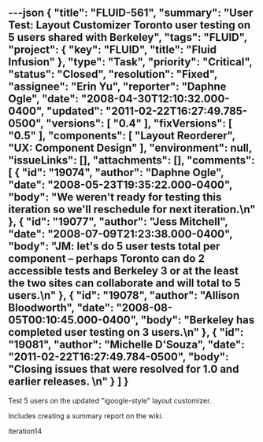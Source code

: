 ---json
{
  "title": "FLUID-561",
  "summary": "User Test: Layout Customizer Toronto user testing on 5 users shared with Berkeley",
  "tags": "FLUID",
  "project": {
    "key": "FLUID",
    "title": "Fluid Infusion"
  },
  "type": "Task",
  "priority": "Critical",
  "status": "Closed",
  "resolution": "Fixed",
  "assignee": "Erin Yu",
  "reporter": "Daphne Ogle",
  "date": "2008-04-30T12:10:32.000-0400",
  "updated": "2011-02-22T16:27:49.785-0500",
  "versions": [
    "0.4"
  ],
  "fixVersions": [
    "0.5"
  ],
  "components": [
    "Layout Reorderer",
    "UX: Component Design"
  ],
  "environment": null,
  "issueLinks": [],
  "attachments": [],
  "comments": [
    {
      "id": "19074",
      "author": "Daphne Ogle",
      "date": "2008-05-23T19:35:22.000-0400",
      "body": "We weren't ready for testing this iteration so we'll reschedule for next iteration.\n"
    },
    {
      "id": "19077",
      "author": "Jess Mitchell",
      "date": "2008-07-09T21:23:38.000-0400",
      "body": "JM: let's do 5 user tests total per component – perhaps Toronto can do 2 accessible tests and Berkeley 3 or at the least the two sites can collaborate and will total to 5 users.\n"
    },
    {
      "id": "19078",
      "author": "Allison Bloodworth",
      "date": "2008-08-05T00:10:45.000-0400",
      "body": "Berkeley has completed user testing on 3 users.\n"
    },
    {
      "id": "19081",
      "author": "Michelle D'Souza",
      "date": "2011-02-22T16:27:49.784-0500",
      "body": "Closing issues that were resolved for 1.0 and earlier releases.&#x20;\n"
    }
  ]
}
---
Test 5 users on the updated "igoogle-style" layout customizer.

Includes creating a summary report on the wiki.

iteration14

        